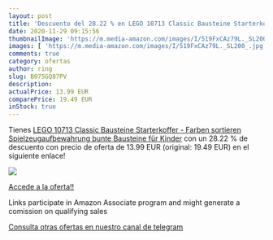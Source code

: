 ```yaml
---
layout: post
title: 'Descuento del 28.22 % en LEGO 10713 Classic Bausteine Starterkoff'
date: 2020-11-29 09:15:56
thumbnailImage: 'https://m.media-amazon.com/images/I/519FxCAz79L._SL200_.jpg'
images: [ 'https://m.media-amazon.com/images/I/519FxCAz79L._SL200_.jpg' ]
comments: true
category: ofertas
author: ring
slug: B075GQ87PV
description:
actualPrice: 13.99 EUR
comparePrice: 19.49 EUR
inStock: true
---
```


Tienes [LEGO 10713 Classic Bausteine Starterkoffer - Farben sortieren  Spielzeugaufbewahrung  bunte Bausteine für Kinder](https://www.amazon.de/dp/B075GQ87PV/?tag=redken02-21) con un 28.22 % de descuento con precio de oferta de 13.99 EUR (original: 19.49 EUR) en el siguiente enlace!

[![](https://m.media-amazon.com/images/I/519FxCAz79L._SL200_.jpg)](https://www.amazon.de/dp/B075GQ87PV/?tag=redken02-21)

[Accede a la oferta!!](https://www.amazon.de/dp/B075GQ87PV/?tag=redken02-21)

Links participate in Amazon Associate program and might generate a comission on qualifying sales

[Consulta otras ofertas en nuestro canal de telegram](https://t.me/s/ofertas25)
